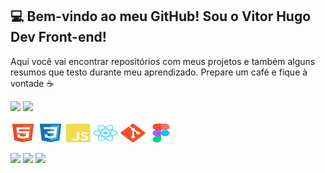 ## 💻 Bem-vindo ao meu GitHub! Sou  o Vitor Hugo Dev Front-end!
Aqui você vai encontrar repositórios com meus projetos e também alguns resumos que testo durante meu aprendizado. Prepare um café e fique à vontade ☕

<div>
  <img height="180em" src="https://github-readme-stats.vercel.app/api?username=ovittorhugomachado&show_icons=true&theme=tokyonight&include_all_commits=true&count_private=true"/>
  <img height="180em" src="https://github-readme-stats.vercel.app/api/top-langs/?username=ovittorhugomachado&layout=compact&langs_count=6&theme=tokyonight"/>
</div>
<div style="display: inline_block"><br>
  <img align="center" alt="HTML" height="30" width="40" src="https://raw.githubusercontent.com/devicons/devicon/master/icons/html5/html5-original.svg">
  <img align="center" alt="CSS" height="30" width="40" src="https://raw.githubusercontent.com/devicons/devicon/master/icons/css3/css3-original.svg">
  <img align="center" alt="Js" height="30" width="40" src="https://raw.githubusercontent.com/devicons/devicon/master/icons/javascript/javascript-plain.svg">
  <img align="center" alt="React" height="30" width="40" src="https://raw.githubusercontent.com/devicons/devicon/master/icons/react/react-original.svg">
  <img align="center" alt="Git-Icon" height="30" width="40" src="https://raw.githubusercontent.com/devicons/devicon/master/icons/git/git-original.svg">
  <img align="center" alt="Figma" height="30" width="40" src="https://raw.githubusercontent.com/devicons/devicon/master/icons/figma/figma-original.svg">
</div>
<br />
<div>  
  <a href="https://portfolio-vitor-hugo.onrender.com/"><img src="https://img.shields.io/badge/Portfólio-%23025e00?style=for-the-badge&logo=visual-studio-code&logoColor=white"></a>
  <a href="mailto:vitorhugoalvesmachado@hotmail.com"><img src="https://img.shields.io/badge/-Hotmail-%23FF5000?style=for-the-badge&logo=microsoft-outlook&logoColor=white" target="_blank"></a>
  <a href="https://www.linkedin.com/in/vitor-hugo-alves-machado-1621bb156/" target="_blank"><img src="https://img.shields.io/badge/-LinkedIn-%230056b3?style=for-the-badge&logo=linkedin&logoColor=white" target="_blank"></a>

</div>
<br />



 

